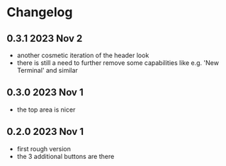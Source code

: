 # Changelog

## 0.3.1 2023 Nov 2

* another cosmetic iteration of the header look
* there is still a need to further remove some
  capabilities like e.g. 'New Terminal' and similar

## 0.3.0 2023 Nov 1

* the top area is nicer

## 0.2.0 2023 Nov 1

* first rough version
* the 3 additional buttons are there

